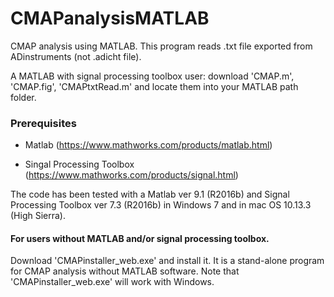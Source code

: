 # CMAPanalysisMATLAB
CMAP analysis using MATLAB. 
This program reads .txt file exported from ADinstruments (not .adicht file).

A MATLAB with signal processing toolbox user: download 'CMAP.m', 'CMAP.fig', 'CMAPtxtRead.m' and locate them into your MATLAB path folder.

### Prerequisites

* Matlab (https://www.mathworks.com/products/matlab.html)

* Singal Processing Toolbox (https://www.mathworks.com/products/signal.html) 

The code has been tested with a Matlab ver 9.1 (R2016b) and Signal Processing Toolbox ver 7.3 (R2016b) in Windows 7 and in mac OS 10.13.3 (High Sierra).

#### For users without MATLAB and/or signal processing toolbox.
Download 'CMAPinstaller_web.exe' and install it.
It is a stand-alone program for CMAP analysis without MATLAB software.
Note that 'CMAPinstaller_web.exe' will work with Windows.

